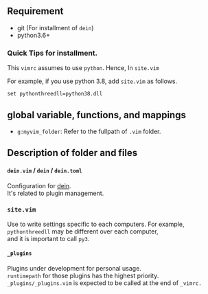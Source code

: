 ## Requirement

* git (For installment of `dein`)
* python3.6+ 

### Quick Tips for installment.
This `vimrc` assumes to use `python`. 
Hence,  In `site.vim`

For example, if you use python 3.8, add `site.vim` as follows.   
```
set pythonthreedll=python38.dll
```

## global variable, functions, and mappings

* `g:myvim_folder`: Refer to the fullpath of `.vim` folder.
 
## Description of folder and files

#### `dein.vim` / `dein` / `dein.toml`
Configuration for [dein](https://github.com/Shougo/dein.vim).  
It's related to plugin management.

### `site.vim`
Use to write settings specific to each computers. 
For example, `pythonthreedll` may be different over each computer,  
and it is important to call `py3`.

#### `_plugins` 

Plugins under development for personal usage.    
`runtimepath` for those plugins has the highest priority.   
`_plugins/_plugins.vim` is expected to be called at the end of `_vimrc.`



